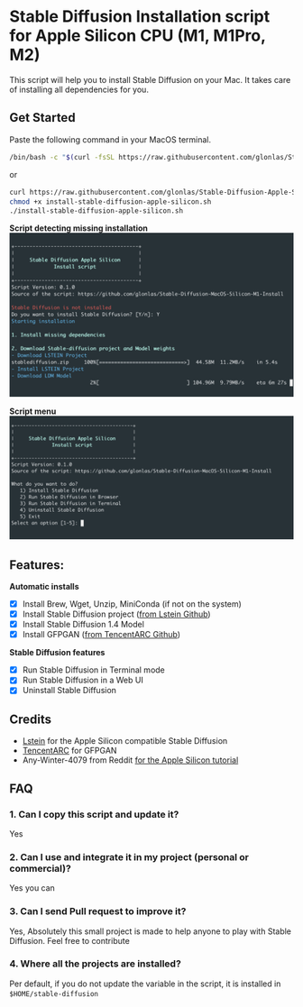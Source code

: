 # Stable Diffusion Installation script for Apple Silicon CPU (M1, M1Pro, M2)

This script will help you to install Stable Diffusion on your Mac. It takes care of installing all dependencies for you.

## Get Started
Paste the following command in your MacOS terminal.
```bash
/bin/bash -c "$(curl -fsSL https://raw.githubusercontent.com/glonlas/Stable-Diffusion-Apple-Silicon-M1-Install/main/install-stable-diffusion-apple-silicon.sh)"
```

or 

```bash
curl https://raw.githubusercontent.com/glonlas/Stable-Diffusion-Apple-Silicon-M1-Install/main/install-stable-diffusion-apple-silicon.sh -o install-stable-diffusion-apple-silicon.sh
chmod +x install-stable-diffusion-apple-silicon.sh
./install-stable-diffusion-apple-silicon.sh
```

**Script detecting missing installation**
![Stable Diffusion Install on MacOS](https://raw.githubusercontent.com/glonlas/Stable-Diffusion-Apple-Silicon-M1-Install/main/docs/assets/install-screenshot.png)

**Script menu**
![Stable Diffusion Install on MacOS](https://raw.githubusercontent.com/glonlas/Stable-Diffusion-Apple-Silicon-M1-Install/main/docs/assets/menu-screenshot.png)

## Features:
**Automatic installs**
- [x] Install Brew, Wget, Unzip, MiniConda (if not on the system)
- [x] Install Stable Diffusion project ([from Lstein Github](https://github.com/lstein/stable-diffusion))
- [x] Install Stable Diffusion 1.4 Model
- [x] Install GFPGAN ([from TencentARC Github](https://github.com/TencentARC/GFPGAN))

**Stable Diffusion features**
- [x] Run Stable Diffusion in Terminal mode
- [x] Run Stable Diffusion in a Web UI
- [x] Uninstall Stable Diffusion

## Credits
- [Lstein](https://github.com/lstein) for the Apple Silicon compatible Stable Diffusion
- [TencentARC](https://github.com/TencentARC) for GFPGAN
- Any-Winter-4079 from Reddit [for the Apple Silicon tutorial](https://www.reddit.com/r/StableDiffusion/comments/x3yf9i/stable_diffusion_and_m1_chips_chapter_2/)

## FAQ
### 1. Can I copy this script and update it?
Yes

### 2. Can I use and integrate it in my project (personal or commercial)?
Yes you can

### 3. Can I send Pull request to improve it?
Yes, Absolutely this small project is made to help anyone to play with Stable Diffusion. Feel free to contribute

### 4. Where all the projects are installed?
Per default, if you do not update the variable in the script, it is installed in `$HOME/stable-diffusion`
